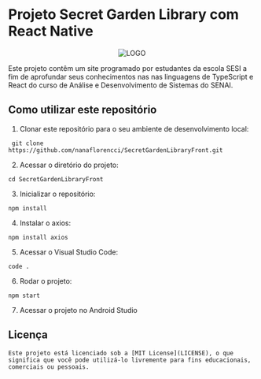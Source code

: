 # Projeto Secret Garden Library com React Native

<p align="center">
<img src="capa.png" alt="LOGO">
</p>

Este projeto contêm um site programado por estudantes da escola SESI a fim de aprofundar seus conhecimentos nas nas linguagens de TypeScript e React do curso de Análise e Desenvolvimento de Sistemas do SENAI.

## Como utilizar este repositório

1. Clonar este repositório para o seu ambiente de desenvolvimento local:
```
 git clone https://github.com/nanaflorencci/SecretGardenLibraryFront.git
```
2. Acessar o diretório do projeto:
```
cd SecretGardenLibraryFront
```
3. Inicializar o repositório:
```
npm install
```
4. Instalar o axios:
```
npm install axios
```
5. Acessar o Visual Studio Code:
```
code .
```
6. Rodar o projeto:
```
npm start
```
7. Acessar o projeto no Android Studio

## Licença
```
Este projeto está licenciado sob a [MIT License](LICENSE), o que significa que você pode utilizá-lo livremente para fins educacionais, comerciais ou pessoais.
```
